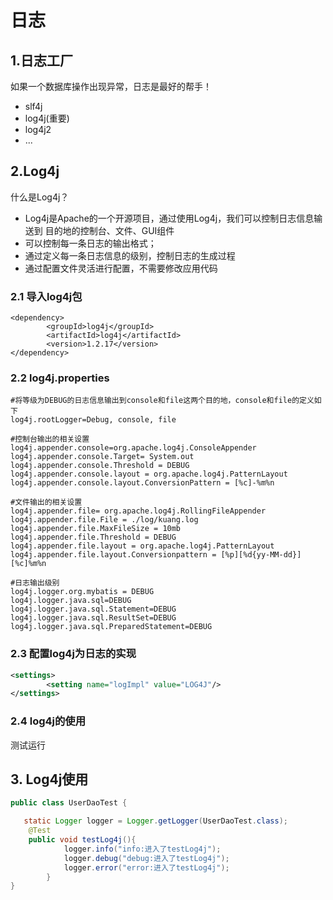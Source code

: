# 日志
## 1.日志工厂
如果一个数据库操作出现异常，日志是最好的帮手！
*   slf4j
*   log4j(重要)
*   log4j2
*  ...

## 2.Log4j
什么是Log4j？

*   Log4j是Apache的一个开源项目，通过使用Log4j，我们可以控制日志信息输送到
目的地的控制台、文件、GUI组件
*   可以控制每一条日志的输出格式；
*   通过定义每一条日志信息的级别，控制日志的生成过程
*   通过配置文件灵活进行配置，不需要修改应用代码

### 2.1 导入log4j包
~~~pom
<dependency>
        <groupId>log4j</groupId>
        <artifactId>log4j</artifactId>
        <version>1.2.17</version>
</dependency> 
~~~
### 2.2 log4j.properties
```properties
#将等级为DEBUG的日志信息输出到console和file这两个目的地，console和file的定义如下
log4j.rootLogger=Debug, console, file

#控制台输出的相关设置
log4j.appender.console=org.apache.log4j.ConsoleAppender
log4j.appender.console.Target= System.out
log4j.appender.console.Threshold = DEBUG
log4j.appender.console.layout = org.apache.log4j.PatternLayout
log4j.appender.console.layout.ConversionPattern = [%c]-%m%n

#文件输出的相关设置
log4j.appender.file= org.apache.log4j.RollingFileAppender
log4j.appender.file.File = ./log/kuang.log
log4j.appender.file.MaxFileSize = 10mb
log4j.appender.file.Threshold = DEBUG
log4j.appender.file.layout = org.apache.log4j.PatternLayout
log4j.appender.file.layout.Conversionpattern = [%p][%d{yy-MM-dd}][%c]%m%n

#日志输出级别
log4j.logger.org.mybatis = DEBUG
log4j.logger.java.sql=DEBUG
log4j.logger.java.sql.Statement=DEBUG
log4j.logger.java.sql.ResultSet=DEBUG
log4j.logger.java.sql.PreparedStatement=DEBUG

```
### 2.3 配置log4j为日志的实现
```xml
<settings>
        <setting name="logImpl" value="LOG4J"/>
</settings>
```
### 2.4 log4j的使用
测试运行

## 3. Log4j使用

```java
public class UserDaoTest {

   static Logger logger = Logger.getLogger(UserDaoTest.class);
    @Test
    public void testLog4j(){
            logger.info("info:进入了testLog4j");
            logger.debug("debug:进入了testLog4j");
            logger.error("error:进入了testLog4j");
        }
}
```
